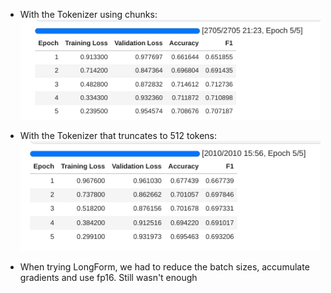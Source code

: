 - With the Tokenizer using chunks:
![alt text](image.png)

- With the Tokenizer that truncates to 512 tokens:
![alt text](image-1.png)

- When trying LongForm, we had to reduce the batch sizes, accumulate gradients and use fp16. Still wasn't enough